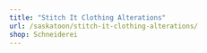 ```yaml
---
title: "Stitch It Clothing Alterations"
url: /saskatoon/stitch-it-clothing-alterations/
shop: Schneiderei
---
```

